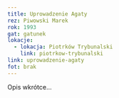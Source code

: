 ```yaml
---
title: Uprowadzenie Agaty
rez: Piwowski Marek
rok: 1993
gat: gatunek
lokacje:
  - lokacja: Piotrków Trybunalski
    link: piotrkow-trybunalski
link: uprowadzenie-agaty
fot: brak
---
```

Opis wkrótce…